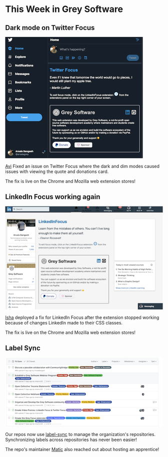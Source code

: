 # This Week in Grey Software

## Dark mode on Twitter Focus

![Twitter Focus Dark Mode](./twitter-focus.png)

[Avi](https://github.com/daveavi) Fixed an issue on Twitter Focus where the dark and dim modes caused issues with viewing the quote and donations card. 

The fix is live on the Chrome and Mozilla web extension stores!

## LinkedIn Focus working again

![LinkedIn Focus](./linkedin-focus.png)

[Isha](https://github.com/ishaaa-ai) deployed a fix for LinkedIn Focus after the extension stopped working because of changes LinkedIn made to their CSS classes. 

The fix is live on the Chrome and Mozilla web extension stores!

## Label Sync

![Label Sync](./label-sync.png)

Our repos now use [label-sync](https://github.com/maticzav/label-sync) to manage the organization's repositories. Synchronizing labels across repositories has never been easier!

The repo's maintainer [Matic](https://github.com/maticzav) also reached out about hosting an apprentice!



